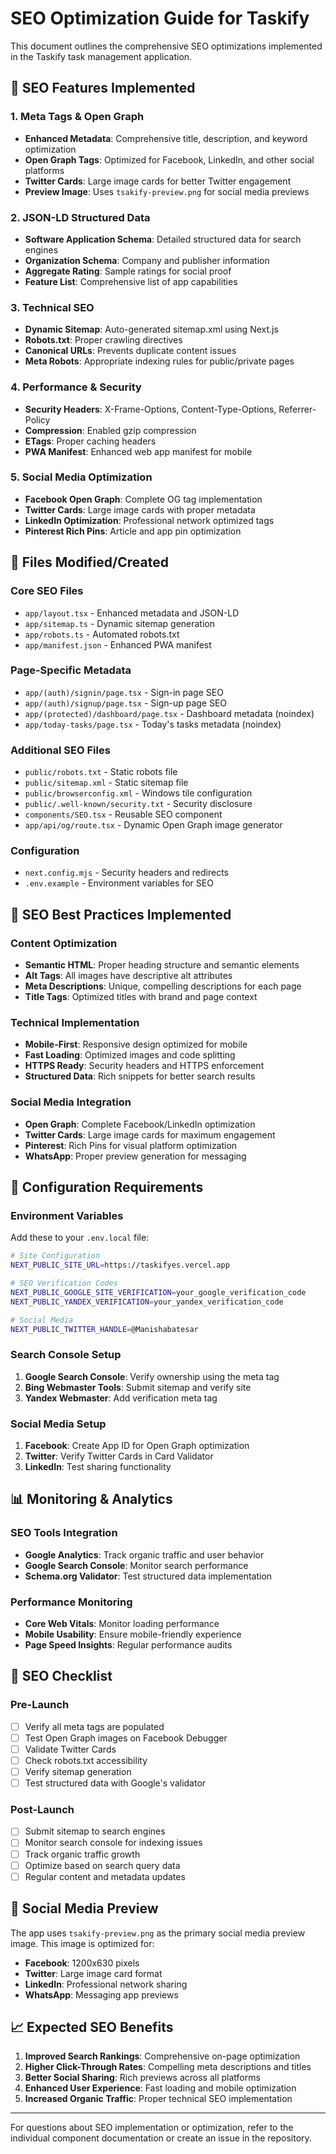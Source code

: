 # SEO Optimization Guide for Taskify

This document outlines the comprehensive SEO optimizations implemented in the Taskify task management application.

## 🚀 SEO Features Implemented

### 1. **Meta Tags & Open Graph**
- **Enhanced Metadata**: Comprehensive title, description, and keyword optimization
- **Open Graph Tags**: Optimized for Facebook, LinkedIn, and other social platforms
- **Twitter Cards**: Large image cards for better Twitter engagement
- **Preview Image**: Uses `tsakify-preview.png` for social media previews

### 2. **JSON-LD Structured Data**
- **Software Application Schema**: Detailed structured data for search engines
- **Organization Schema**: Company and publisher information
- **Aggregate Rating**: Sample ratings for social proof
- **Feature List**: Comprehensive list of app capabilities

### 3. **Technical SEO**
- **Dynamic Sitemap**: Auto-generated sitemap.xml using Next.js
- **Robots.txt**: Proper crawling directives
- **Canonical URLs**: Prevents duplicate content issues
- **Meta Robots**: Appropriate indexing rules for public/private pages

### 4. **Performance & Security**
- **Security Headers**: X-Frame-Options, Content-Type-Options, Referrer-Policy
- **Compression**: Enabled gzip compression
- **ETags**: Proper caching headers
- **PWA Manifest**: Enhanced web app manifest for mobile

### 5. **Social Media Optimization**
- **Facebook Open Graph**: Complete OG tag implementation
- **Twitter Cards**: Large image cards with proper metadata
- **LinkedIn Optimization**: Professional network optimized tags
- **Pinterest Rich Pins**: Article and app pin optimization

## 📁 Files Modified/Created

### Core SEO Files
- `app/layout.tsx` - Enhanced metadata and JSON-LD
- `app/sitemap.ts` - Dynamic sitemap generation
- `app/robots.ts` - Automated robots.txt
- `app/manifest.json` - Enhanced PWA manifest

### Page-Specific Metadata
- `app/(auth)/signin/page.tsx` - Sign-in page SEO
- `app/(auth)/signup/page.tsx` - Sign-up page SEO
- `app/(protected)/dashboard/page.tsx` - Dashboard metadata (noindex)
- `app/today-tasks/page.tsx` - Today's tasks metadata (noindex)

### Additional SEO Files
- `public/robots.txt` - Static robots file
- `public/sitemap.xml` - Static sitemap file
- `public/browserconfig.xml` - Windows tile configuration
- `public/.well-known/security.txt` - Security disclosure
- `components/SEO.tsx` - Reusable SEO component
- `app/api/og/route.tsx` - Dynamic Open Graph image generator

### Configuration
- `next.config.mjs` - Security headers and redirects
- `.env.example` - Environment variables for SEO

## 🎯 SEO Best Practices Implemented

### Content Optimization
- **Semantic HTML**: Proper heading structure and semantic elements
- **Alt Tags**: All images have descriptive alt attributes
- **Meta Descriptions**: Unique, compelling descriptions for each page
- **Title Tags**: Optimized titles with brand and page context

### Technical Implementation
- **Mobile-First**: Responsive design optimized for mobile
- **Fast Loading**: Optimized images and code splitting
- **HTTPS Ready**: Security headers and HTTPS enforcement
- **Structured Data**: Rich snippets for better search results

### Social Media Integration
- **Open Graph**: Complete Facebook/LinkedIn optimization
- **Twitter Cards**: Large image cards for maximum engagement
- **Pinterest**: Rich Pins for visual platform optimization
- **WhatsApp**: Proper preview generation for messaging

## 🔧 Configuration Requirements

### Environment Variables
Add these to your `.env.local` file:

```bash
# Site Configuration
NEXT_PUBLIC_SITE_URL=https://taskifyes.vercel.app

# SEO Verification Codes
NEXT_PUBLIC_GOOGLE_SITE_VERIFICATION=your_google_verification_code
NEXT_PUBLIC_YANDEX_VERIFICATION=your_yandex_verification_code

# Social Media
NEXT_PUBLIC_TWITTER_HANDLE=@Manishabatesar
```

### Search Console Setup
1. **Google Search Console**: Verify ownership using the meta tag
2. **Bing Webmaster Tools**: Submit sitemap and verify site
3. **Yandex Webmaster**: Add verification meta tag

### Social Media Setup
1. **Facebook**: Create App ID for Open Graph optimization
2. **Twitter**: Verify Twitter Cards in Card Validator
3. **LinkedIn**: Test sharing functionality

## 📊 Monitoring & Analytics

### SEO Tools Integration
- **Google Analytics**: Track organic traffic and user behavior
- **Google Search Console**: Monitor search performance
- **Schema.org Validator**: Test structured data implementation

### Performance Monitoring
- **Core Web Vitals**: Monitor loading performance
- **Mobile Usability**: Ensure mobile-friendly experience
- **Page Speed Insights**: Regular performance audits

## 🚦 SEO Checklist

### Pre-Launch
- [ ] Verify all meta tags are populated
- [ ] Test Open Graph images on Facebook Debugger
- [ ] Validate Twitter Cards
- [ ] Check robots.txt accessibility
- [ ] Verify sitemap generation
- [ ] Test structured data with Google's validator

### Post-Launch
- [ ] Submit sitemap to search engines
- [ ] Monitor search console for indexing issues
- [ ] Track organic traffic growth
- [ ] Optimize based on search query data
- [ ] Regular content and metadata updates

## 🎨 Social Media Preview

The app uses `tsakify-preview.png` as the primary social media preview image. This image is optimized for:
- **Facebook**: 1200x630 pixels
- **Twitter**: Large image card format
- **LinkedIn**: Professional network sharing
- **WhatsApp**: Messaging app previews

## 📈 Expected SEO Benefits

1. **Improved Search Rankings**: Comprehensive on-page optimization
2. **Higher Click-Through Rates**: Compelling meta descriptions and titles
3. **Better Social Sharing**: Rich previews across all platforms
4. **Enhanced User Experience**: Fast loading and mobile optimization
5. **Increased Organic Traffic**: Proper technical SEO implementation

---

For questions about SEO implementation or optimization, refer to the individual component documentation or create an issue in the repository.
